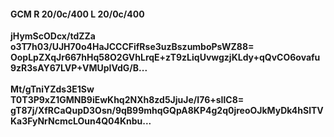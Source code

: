 #### GCM R 20/0c/400 L 20/0c/400
**jHymScODcx/tdZZa**<br/>**o3T7h03/UJH70o4HaJCCCFifRse3uzBszumboPsWZ88=**<br/>**OopLpZXqJr667hHq58O2GVhLrqE+zT9zLiqUvwgzjKLdy+qQvCO6ovafu9zR3sAY67LVP+VMUpIVdG/B...**<br/><br/>
**Mt/gTniYZds3E1Sw**<br/>**T0T3P9xZ1GMNB9iEwKhq2NXh8zd5JjuJe/I76+sIlC8=**<br/>**gT87j/XfRCaQupD3Osn/9qB99mhqGQpA8KP4g2q0jreoOJkMyDk4hSlTVKa3FyNrNcmcLOun4Q04Knbu...**